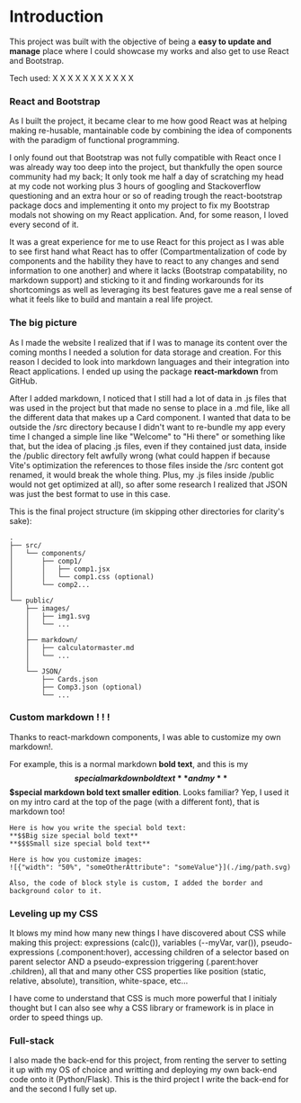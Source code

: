 # Introduction

This project was built with the objective of being a **easy to update and manage** place where I could showcase my works and also get to use React and Bootstrap.

Tech used: X X X X X X X X X X X 

### React and Bootstrap
As I built the project, it became clear to me how good React was at helping making re-husable, mantainable code by combining the idea of components with the paradigm of functional programming.

I only found out that Bootstrap was not fully compatible with React once I was already way too deep into the project, but thankfully the open source community had my back; It only took me half a day of scratching my head at my code not working plus 3 hours of googling and Stackoverflow questioning and an extra hour or so of reading trough the react-bootstrap package docs and implementing it onto my project to fix my Bootstrap modals not showing on my React application. And, for some reason, I loved every second of it.

It was a great experience for me to use React for this project as I was able to see first hand what React has to offer (Compartmentalization of code by components and the hability they have to react to any changes and send information to one another) and where it lacks (Bootstrap compatability, no markdown support) and sticking to it and finding workarounds for its shortcomings as well as leveraging its best features gave me a real sense of what it feels like to build and mantain a real life project.

### The big picture
As I made the website I realized that if I was to manage its content over the coming months I needed a solution for data storage and creation. For this reason I decided to look into markdown languages and their integration into React applications. I ended up using the package **react-markdown** from GitHub.

After I added markdown, I noticed that I still had a lot of data in .js files that was used in the project but that made no sense to place in a .md file, like all the different data that makes up a Card component. I wanted that data to be outside the /src directory because I didn't want to re-bundle my app every time I changed a simple line like "Welcome" to "Hi there" or something like that, but the idea of placing .js files, even if they contained just data, inside the /public directory felt awfully wrong (what could happen if because Vite's optimization the references to those files inside the /src content got renamed, it would break the whole thing. Plus, my .js files inside /public would not get optimized at all), so after some research I realized that JSON was just the best format to use in this case.

This is the final project structure (im skipping other directories for clarity's sake):
```
.
├── src/
│   └── components/
│       ├── comp1/
│       │   ├── comp1.jsx
│       │   └── comp1.css (optional)
│       └── comp2...
│       
└── public/
    ├── images/
    │   ├── img1.svg
    │   └── ...
    │
    ├── markdown/
    │   ├── calculatormaster.md
    │   └── ...
    │
    └── JSON/
        ├── Cards.json
        ├── Comp3.json (optional)
        └── ...
```

### Custom markdown ! ! !
Thanks to react-markdown components, I was able to customize my own markdown!.

For example, this is a normal markdown **bold text**, and this is my **$$special markdown bold text** and my **$$$special markdown bold text smaller edition**. Looks familiar? Yep, I used it on my intro card at the top of the page (with a different font), that is markdown too!

```
Here is how you write the special bold text:
**$$Big size special bold text**
**$$$Small size special bold text**

Here is how you customize images:
![{"width": "50%", "someOtherAttribute": "someValue"}](./img/path.svg)

Also, the code of block style is custom, I added the border and background color to it.

```

### Leveling up my CSS
It blows my mind how many new things I have discovered about CSS while making this project: expressions (calc()), variables (--myVar, var()), pseudo-expressions (.component:hover), accessing children of a selector based on parent selector AND a pseudo-expression triggering (.parent:hover .children), all that and many other CSS properties like position (static, relative, absolute), transition, white-space, etc...

I have come to understand that CSS is much more powerful that I initialy thought but I can also see why a CSS library or framework is in place in order to speed things up.

### Full-stack
I also made the back-end for this project, from renting the server to setting it up with my OS of choice and writting and deploying my own back-end code onto it (Python/Flask). This is the third project I write the back-end for and the second I fully set up.
